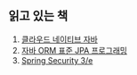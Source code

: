 ## 읽고 있는 책

1. [클라우드 네이티브 자바](https://www.yes24.com/Product/Goods/61788283)
2. [자바 ORM 표준 JPA 프로그래밍](https://www.yes24.com/Product/Goods/19040233)
3. [Spring Security 3/e](https://www.yes24.com/Product/Goods/68812084)